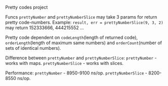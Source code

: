 Pretty codes project

Funcs `prettyNumber` and `prettyNumberSlice` may take 3 params for return pretty code-numbers.
Example: 
`result, err = prettyNumberSlice(9, 3, 2)` may return 152333666, 444215552 ...

Pretty code dependent on `codeLength`(length of returned code),
`orderLength`(length of maximum same numbers) and `orderCount`(number of sets of identical numbers).

Difference between `prettyNumber` and `prettyNumberSlice`:
`prettyNumber` - works with maps.
`prettyNumberSlice` - works with slices.

Performance:
`prettyNumber` - 8950-9100 ns/op.
`prettyNumberSlice` - 8200-8550 ns/op.

